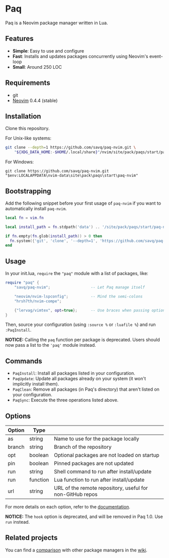 # Paq

Paq is a Neovim package manager written in Lua.


## Features

- __Simple__: Easy to use and configure
- __Fast__:   Installs and updates packages concurrently using Neovim's event-loop
- __Small__:  Around 250 LOC


## Requirements

- git
- [Neovim](https://github.com/neovim/neovim) 0.4.4 (stable)


## Installation

Clone this repository.

For Unix-like systems:

```sh
git clone --depth=1 https://github.com/savq/paq-nvim.git \
    "${XDG_DATA_HOME:-$HOME/.local/share}"/nvim/site/pack/paqs/start/paq-nvim
```

For Windows:
```
git clone https://github.com/savq/paq-nvim.git "$env:LOCALAPPDATA\nvim-data\site\pack\paqs\start\paq-nvim"
```

## Bootstrapping 

Add the following snippet before your first usage of `paq-nvim` if you want to automatically
install `paq-nvim`.

```lua
local fn = vim.fn

local install_path = fn.stdpath('data') .. '/site/pack/paqs/start/paq-nvim'

if fn.empty(fn.glob(install_path)) > 0 then
  fn.system({'git', 'clone', '--depth=1', 'https://github.com/savq/paq-nvim.git', install_path})
end
```

## Usage

In your init.lua, `require` the `"paq"` module with a list of packages, like:

```lua
require "paq" {
    "savq/paq-nvim";                  -- Let Paq manage itself

    "neovim/nvim-lspconfig";          -- Mind the semi-colons
    "hrsh7th/nvim-compe";

    {"lervag/vimtex", opt=true};      -- Use braces when passing options
}
```

Then, source your configuration (using `:source %` or `:luafile %`) and run `:PaqInstall`.


**NOTICE:**
Calling the `paq` function per package is deprecated. Users should now pass a list to the `'paq'` module instead.


## Commands

- `PaqInstall`: Install all packages listed in your configuration.
- `PaqUpdate`: Update all packages already on your system (it won't implicitly install them).
- `PaqClean`: Remove all packages (in Paq's directory) that aren't listed on your configuration.
- `PaqSync`: Execute the three operations listed above.


## Options

| Option | Type     |                                                           |
|--------|----------|-----------------------------------------------------------|
| as     | string   | Name to use for the package locally                       |
| branch | string   | Branch of the repository                                  |
| opt    | boolean  | Optional packages are not loaded on startup               |
| pin    | boolean  | Pinned packages are not updated                           |
| run    | string   | Shell command to run after install/update                 |
| run    | function | Lua function to run after install/update                  |
| url    | string   | URL of the remote repository, useful for non-GitHub repos |

For more details on each option, refer to the
[documentation](https://github.com/savq/paq-nvim/tree/master/doc/paq-nvim.txt).

**NOTICE:**
The `hook` option is deprecated, and will be removed in Paq 1.0. Use `run` instead.


## Related projects

You can find a [comparison](https://github.com/savq/paq-nvim/wiki/Comparisons)
with other package managers in the [wiki](https://github.com/savq/paq-nvim/wiki).
